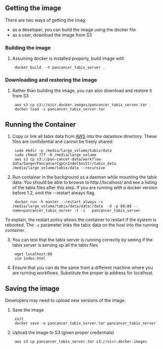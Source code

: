 ## Getting the image

There are two ways of getting the imag:
* as a developer, you can build the image using the docker file
* as a user, download the image from S3

### Building the image

1. Assuming docker is installed properly, build image with 

        docker build  -t pancancer_tabix_server .

### Downloading and restoring the image

1. Rather than building the image, you can also download and restore it from S3 

        aws s3 cp s3://oicr.docker.images/pancancer_tabix_server.tar .
        docker load -i pancancer_tabix_server.tar

## Running the Container

1. Copy or link all tabix data from [AWS](https://s3.amazonaws.com/pan-cancer-data/workflow-data/SangerPancancerCgpCnIndelSnvStr/tabix_data/data/unmatched/) into the datastore directory. These files are confidential and cannot be freely shared:

        sudo mkdir -p /media/large_volume/tabix/data
        sudo chmod 777 -R /media/large_volume
        aws s3 cp s3://pan-cancer-data/workflow-data/SangerPancancerCgpCnIndelSnvStr/tabix_data /media/large_volume/tabix/data --recursive

2. Run container in the background as a daemon while mounting the tabix data. You should be able to browse to  http://localhost/ and see a listing of the tabix files after this step. If you are running with a docker version before 1.2, omit the --restart always flag. 

        docker run -h master --restart always -v /media/large_volume/tabix/data/data:/data  -d -p 80:80 --name=pancancer_tabix_server -t -i   pancancer_tabix_server 
        
To explain, the restart policy allows the container to restart if the system is rebooted. The `-v` parameter links the tabix data on the host into the running container. 

3. You can test that the tabix server is running correctly by seeing if the tabix server is serving up all the tabix files

        wget localhost:80
        vim index.html
        
4. Ensure that you can do the same from a different machine where you are running workflows. Substitute the proper ip address for localhost.


## Saving the image

Developers may need to upload new versions of the image.

1. Save the image

        exit
        docker save -o pancancer_tabix_server.tar pancancer_tabix_server

2. Upload the image to S3 (given proper credentials)

        aws s3 cp pancancer_tabix_server.tar s3://oicr.docker.images
